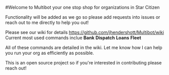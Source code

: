 #Welcome to Multibot your one stop shop for organizations in Star Citizen

Functionality will be added as we go so please add requests into issues or reach out to me directly to help you out!

Please see our wiki for details https://github.com/jhendershott/Multibot/wiki
Current most used commands inclue
**Bank**
**Dispatch**
**Loans**
**Fleet**

All of these commands are detailed in the wiki. Let me know how I can help you run your org as efficiently as possible.

This is an open source project so if you're interested in contributing please reach out!







